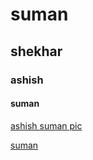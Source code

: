 # suman
## shekhar
### ashish
#### suman


[ashish suman pic](https://ashishsuman.me/assets/images/1687891321401.png)

[suman](https://sumanshekhar.in)

